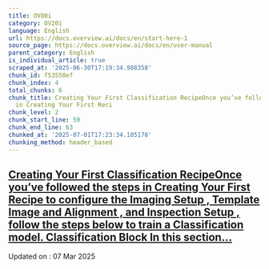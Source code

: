 ```yaml
---
title: OV80i
category: OV20i
language: English
url: https://docs.overview.ai/docs/en/start-here-1
source_page: https://docs.overview.ai/docs/en/user-manual
parent_category: English
is_individual_article: true
scraped_at: '2025-06-30T17:19:34.988358'
chunk_id: f53550ef
chunk_index: 4
total_chunks: 6
chunk_title: Creating Your First Classification RecipeOnce you’ve followed the steps
  in Creating Your First Reci
chunk_level: 2
chunk_start_line: 59
chunk_end_line: 63
chunked_at: '2025-07-01T17:23:34.105178'
chunking_method: header_based
---
```


## [Creating Your First Classification RecipeOnce you’ve followed the steps in Creating Your First Recipe to configure the Imaging Setup , Template Image and Alignment , and Inspection Setup , follow the steps below to train a Classification model. Classification Block In this section...](/docs/ov80i-creating-your-first-classification-recipe)

Updated on : 07 Mar 2025
